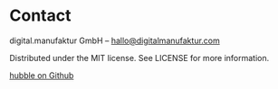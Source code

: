 # Contact

digital.manufaktur GmbH – hallo@digitalmanufaktur.com

Distributed under the MIT license. See LICENSE for more information.

[hubble on Github](https://github.com/hubblecommerce/hubble-frontend-pwa)